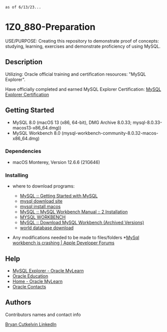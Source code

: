 ```
as of 6/13/23...
```
# 1Z0_880-Preparation

USE/PURPOSE: Creating this repository to demonstrate proof of concepts: studying, learning, exercises and demonstrate proficiency of using MySQL.


## Description

Utilizing:
Oracle official training and certification resources: "MySQL Explorer". 

Have officially completed and earned MySQL Explorer Certification: 
[MySQL Explorer Certification](https://www.linkedin.com/posts/bryancutkelvin_mysql-explorer-activity-7068853606938021888-as17?)

## Getting Started

* MySQL 8.0 (macOS 13 (x86, 64-bit), DMG Archive	8.0.33; mysql-8.0.33-macos13-x86_64.dmg))
* MySQL Workbench 8.0 (mysql-workbench-community-8.0.32-macos-x86_64.dmg)

### Dependencies

* macOS Monterey, Version 12.6.6 (21G646) 

### Installing
* where to download programs:
    * [MySQL :: Getting Started with MySQL](https://dev.mysql.com/doc/mysql-getting-started/en/)
    * [mysql download site](https://dev.mysql.com/downloads/mysql/)
    * [mysql install macos](https://dev.mysql.com/doc/refman/8.0/en/macos-installation-pkg.html)
    * [MySQL :: MySQL Workbench Manual :: 2 Installation](https://dev.mysql.com/doc/workbench/en/wb-installing.html)
    * [MYSQL WORKBENCH](https://dev.mysql.com/downloads/file/?id=516921)
    * [MySQL :: Download MySQL Workbench (Archived Versions)](https://downloads.mysql.com/archives/workbench/)
    * [world database download](https://dev.mysql.com/doc/index-other.html)

* Any modifications needed to be made to files/folders
   *[MySql workbench is crashing | Apple Developer Forums](https://developer.apple.com/forums/thread/724378)

## Help
   * [MySQL Explorer - Oracle MyLearn](https://mylearn.oracle.com/ou/learning-path/mysql-explorer/79674)
   * [Oracle Education](https://learn.oracle.com/education/html/ols4/pre-login.html?redir=https%3A%2F%2Flearn.oracle.com%2Fords%2Ftraining%2Fdl4_activation.activateOrder%3Fkey%3D74B32BC3954F742B%26debug_yn%3DN%26destination%3D)
   * [Home - Oracle MyLearn](https://mylearn.oracle.com/ou/home)
   * [Oracle Contacts](https://www.oracle.com/corporate/contact/)

## Authors

Contributors names and contact info

[Bryan Cutkelvin LinkedIn](https://www.linkedin.com/in/bryancutkelvin/)
